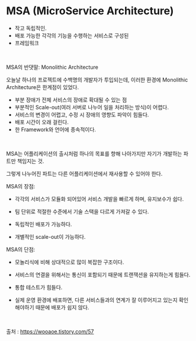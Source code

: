 # MSA (MicroService Architecture)

- 작고 독립적인.
- 배포 가능한 각각의 기능을 수행하는 서비스로 구성된
- 프레임워크

<br>

MSA의 반댓말: Monolithic Architecture

오늘날 하나의 프로젝트에 수백명의 개발자가 투입되는데, 이러한 환경에 Monolithic Architecture은 한계점이 있었다.

- 부분 장애가 전체 서비스의 장애로 확대될 수 있는 점
- 부분적인 Scale-out(여러 서버로 나누어 일을 처리하는 방식)이 어렵다.
- 서비스의 변경이 어렵고, 수정 시 장애의 영향도 파악이 힘들다.
- 배포 시간이 오래 걸린다.
- 한 Framework와 언어에 종속적이다.

<br>

MSA는 어플리케이션의 출시처럼 하나의 목표를 향해 나아가지만 자기가 개발하는 파트만 책임지는 것.

그렇게 나누어진 파트는 다른 어플리케이션에서 재사용할 수 있어야 한다.

MSA의 장점:

- 각각의 서비스가 모듈화 되어있어 서비스 개발을 빠르게 하며, 유지보수가 쉽다.

- 팀 단위로 적절한 수준에서 기술 스택을 다르게 가져갈 수 있다.

- 독립적인 배포가 가능하다.

- 개별적인 scale-out이 가능하다.

MSA의 단점:

- 모놀리식에 비해 상대적으로 많이 복잡한 구조이다.

- 서비스의 연결을 위해서는 통신이 포함되기 때문에 트랜잭션을 유지하는게 힘들다.

- 통합 테스트가 힘들다.

- 실제 운영 환경에 배포하면, 다른 서비스들과의 연계가 잘 이루어지고 있는지 확인해야하기 때문에 배포가 쉽지 않다.

<br>

출처 : https://wooaoe.tistory.com/57
